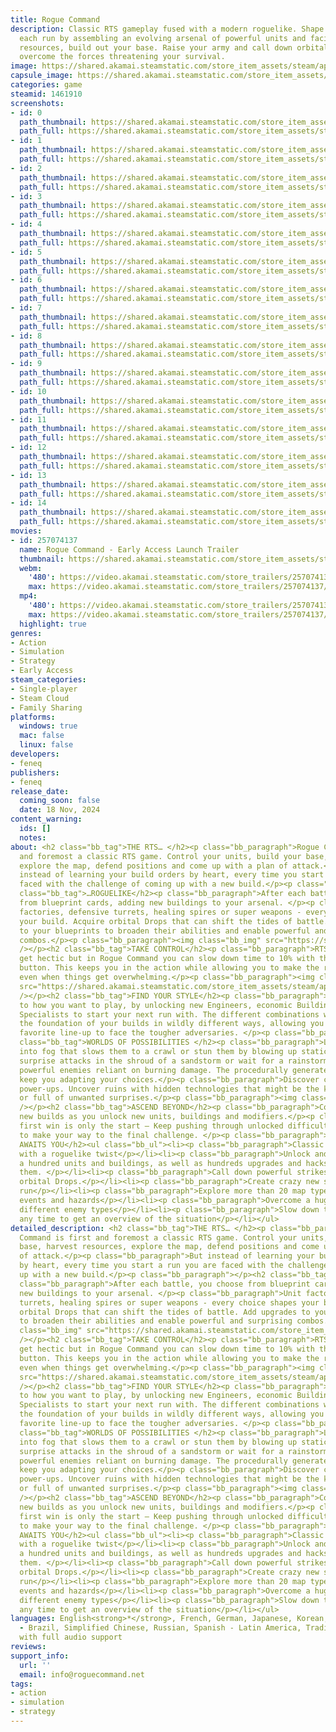 ```yaml
---
title: Rogue Command
description: Classic RTS gameplay fused with a modern roguelike. Shape your build
  each run by assembling an evolving arsenal of powerful units and facilities. Harvest
  resources, build out your base. Raise your army and call down orbital strikes to
  overcome the forces threatening your survival.
image: https://shared.akamai.steamstatic.com/store_item_assets/steam/apps/1461910/header.jpg?t=1732462443
capsule_image: https://shared.akamai.steamstatic.com/store_item_assets/steam/apps/1461910/capsule_231x87.jpg?t=1732462443
categories: game
steamid: 1461910
screenshots:
- id: 0
  path_thumbnail: https://shared.akamai.steamstatic.com/store_item_assets/steam/apps/1461910/ss_4d1c4f372705a374c2318af5d926fa4e76956ec5.600x338.jpg?t=1732462443
  path_full: https://shared.akamai.steamstatic.com/store_item_assets/steam/apps/1461910/ss_4d1c4f372705a374c2318af5d926fa4e76956ec5.1920x1080.jpg?t=1732462443
- id: 1
  path_thumbnail: https://shared.akamai.steamstatic.com/store_item_assets/steam/apps/1461910/ss_c37a2310576b16f62f61f78912794740bbabc512.600x338.jpg?t=1732462443
  path_full: https://shared.akamai.steamstatic.com/store_item_assets/steam/apps/1461910/ss_c37a2310576b16f62f61f78912794740bbabc512.1920x1080.jpg?t=1732462443
- id: 2
  path_thumbnail: https://shared.akamai.steamstatic.com/store_item_assets/steam/apps/1461910/ss_17a48b7ee6d2aca6f376bde83cea3780866436d5.600x338.jpg?t=1732462443
  path_full: https://shared.akamai.steamstatic.com/store_item_assets/steam/apps/1461910/ss_17a48b7ee6d2aca6f376bde83cea3780866436d5.1920x1080.jpg?t=1732462443
- id: 3
  path_thumbnail: https://shared.akamai.steamstatic.com/store_item_assets/steam/apps/1461910/ss_7f94d8d97fb7d717ee0482e77ec492bf5c3a4b90.600x338.jpg?t=1732462443
  path_full: https://shared.akamai.steamstatic.com/store_item_assets/steam/apps/1461910/ss_7f94d8d97fb7d717ee0482e77ec492bf5c3a4b90.1920x1080.jpg?t=1732462443
- id: 4
  path_thumbnail: https://shared.akamai.steamstatic.com/store_item_assets/steam/apps/1461910/ss_2723a10117acceb1eed879d639866c4d57f04119.600x338.jpg?t=1732462443
  path_full: https://shared.akamai.steamstatic.com/store_item_assets/steam/apps/1461910/ss_2723a10117acceb1eed879d639866c4d57f04119.1920x1080.jpg?t=1732462443
- id: 5
  path_thumbnail: https://shared.akamai.steamstatic.com/store_item_assets/steam/apps/1461910/ss_4c785b33a539daab6cf68843deb6f9422c9ac4ca.600x338.jpg?t=1732462443
  path_full: https://shared.akamai.steamstatic.com/store_item_assets/steam/apps/1461910/ss_4c785b33a539daab6cf68843deb6f9422c9ac4ca.1920x1080.jpg?t=1732462443
- id: 6
  path_thumbnail: https://shared.akamai.steamstatic.com/store_item_assets/steam/apps/1461910/ss_8e1b37c390e4aebbdab994611a648fccd593cb5f.600x338.jpg?t=1732462443
  path_full: https://shared.akamai.steamstatic.com/store_item_assets/steam/apps/1461910/ss_8e1b37c390e4aebbdab994611a648fccd593cb5f.1920x1080.jpg?t=1732462443
- id: 7
  path_thumbnail: https://shared.akamai.steamstatic.com/store_item_assets/steam/apps/1461910/ss_e4f4e070f7d151fb4d7e8f98c3a55f09238330a7.600x338.jpg?t=1732462443
  path_full: https://shared.akamai.steamstatic.com/store_item_assets/steam/apps/1461910/ss_e4f4e070f7d151fb4d7e8f98c3a55f09238330a7.1920x1080.jpg?t=1732462443
- id: 8
  path_thumbnail: https://shared.akamai.steamstatic.com/store_item_assets/steam/apps/1461910/ss_7a69d8805037f35119e9928f30116d5ab112cd2e.600x338.jpg?t=1732462443
  path_full: https://shared.akamai.steamstatic.com/store_item_assets/steam/apps/1461910/ss_7a69d8805037f35119e9928f30116d5ab112cd2e.1920x1080.jpg?t=1732462443
- id: 9
  path_thumbnail: https://shared.akamai.steamstatic.com/store_item_assets/steam/apps/1461910/ss_e9f344595f86876939c6ede9a802a8b1c0d236c3.600x338.jpg?t=1732462443
  path_full: https://shared.akamai.steamstatic.com/store_item_assets/steam/apps/1461910/ss_e9f344595f86876939c6ede9a802a8b1c0d236c3.1920x1080.jpg?t=1732462443
- id: 10
  path_thumbnail: https://shared.akamai.steamstatic.com/store_item_assets/steam/apps/1461910/ss_f6f18356a988fce4f5a337eb38986b13e4bcd6a6.600x338.jpg?t=1732462443
  path_full: https://shared.akamai.steamstatic.com/store_item_assets/steam/apps/1461910/ss_f6f18356a988fce4f5a337eb38986b13e4bcd6a6.1920x1080.jpg?t=1732462443
- id: 11
  path_thumbnail: https://shared.akamai.steamstatic.com/store_item_assets/steam/apps/1461910/ss_30eb65cf09eb944ecb49367ab974d17bbfdf5ce4.600x338.jpg?t=1732462443
  path_full: https://shared.akamai.steamstatic.com/store_item_assets/steam/apps/1461910/ss_30eb65cf09eb944ecb49367ab974d17bbfdf5ce4.1920x1080.jpg?t=1732462443
- id: 12
  path_thumbnail: https://shared.akamai.steamstatic.com/store_item_assets/steam/apps/1461910/ss_1060342a5a351413d35134d9129e6dee310b6ecd.600x338.jpg?t=1732462443
  path_full: https://shared.akamai.steamstatic.com/store_item_assets/steam/apps/1461910/ss_1060342a5a351413d35134d9129e6dee310b6ecd.1920x1080.jpg?t=1732462443
- id: 13
  path_thumbnail: https://shared.akamai.steamstatic.com/store_item_assets/steam/apps/1461910/ss_92c537ff9993924b8524218e920f8f8452bd256c.600x338.jpg?t=1732462443
  path_full: https://shared.akamai.steamstatic.com/store_item_assets/steam/apps/1461910/ss_92c537ff9993924b8524218e920f8f8452bd256c.1920x1080.jpg?t=1732462443
- id: 14
  path_thumbnail: https://shared.akamai.steamstatic.com/store_item_assets/steam/apps/1461910/ss_6ec05b8d8fbed3a531f6f6401b66dcd93e1a5fd6.600x338.jpg?t=1732462443
  path_full: https://shared.akamai.steamstatic.com/store_item_assets/steam/apps/1461910/ss_6ec05b8d8fbed3a531f6f6401b66dcd93e1a5fd6.1920x1080.jpg?t=1732462443
movies:
- id: 257074137
  name: Rogue Command - Early Access Launch Trailer
  thumbnail: https://shared.akamai.steamstatic.com/store_item_assets/steam/apps/257074137/bd384f771f98d0d123c9ee9c5b102d88fe34caba/movie_600x337.jpg?t=1731919174
  webm:
    '480': https://video.akamai.steamstatic.com/store_trailers/257074137/movie480_vp9.webm?t=1731919174
    max: https://video.akamai.steamstatic.com/store_trailers/257074137/movie_max_vp9.webm?t=1731919174
  mp4:
    '480': https://video.akamai.steamstatic.com/store_trailers/257074137/movie480.mp4?t=1731919174
    max: https://video.akamai.steamstatic.com/store_trailers/257074137/movie_max.mp4?t=1731919174
  highlight: true
genres:
- Action
- Simulation
- Strategy
- Early Access
steam_categories:
- Single-player
- Steam Cloud
- Family Sharing
platforms:
  windows: true
  mac: false
  linux: false
developers:
- feneq
publishers:
- feneq
release_date:
  coming_soon: false
  date: 18 Nov, 2024
content_warning:
  ids: []
  notes:
about: <h2 class="bb_tag">THE RTS… </h2><p class="bb_paragraph">Rogue Command is first
  and foremost a classic RTS game. Control your units, build your base, harvest resources,
  explore the map, defend positions and come up with a plan of attack.</p><p class="bb_paragraph">But
  instead of learning your build orders by heart, every time you start a run you are
  faced with the challenge of coming up with a new build.</p><p class="bb_paragraph"></p><h2
  class="bb_tag">…ROGUELIKE</h2><p class="bb_paragraph">After each battle, you choose
  from blueprint cards, adding new buildings to your arsenal. </p><p class="bb_paragraph">Unit
  factories, defensive turrets, healing spires or super weapons - every choice shapes
  your build. Acquire orbital Drops that can shift the tides of battle. Add upgrades
  to your blueprints to broaden their abilities and enable powerful and surprising
  combos.</p><p class="bb_paragraph"><img class="bb_img" src="https://shared.akamai.steamstatic.com/store_item_assets/steam/apps/1461910/extras/SelectMechAndFight_570x250.gif?t=1732462443"
  /></p><h2 class="bb_tag">TAKE CONTROL</h2><p class="bb_paragraph">RTS games can
  get hectic but in Rogue Command you can slow down time to 10% with the push of a
  button. This keeps you in the action while allowing you to make the right calls,
  even when things get overwhelming.</p><p class="bb_paragraph"><img class="bb_img"
  src="https://shared.akamai.steamstatic.com/store_item_assets/steam/apps/1461910/extras/SlowDownNarrower.gif?t=1732462443"
  /></p><h2 class="bb_tag">FIND YOUR STYLE</h2><p class="bb_paragraph">Shape the game
  to how you want to play, by unlocking new Engineers, economic Buildings and powerful
  Specialists to start your next run with. The different combinations will change
  the foundation of your builds in wildly different ways, allowing you to find your
  favorite line-up to face the tougher adversaries. </p><p class="bb_paragraph"></p><h2
  class="bb_tag">WORLDS OF POSSIBILITIES </h2><p class="bb_paragraph">Lure the enemy
  into fog that slows them to a crawl or stun them by blowing up static bushes. Launch
  surprise attacks in the shroud of a sandstorm or wait for a rainstorm to tackle
  powerful enemies reliant on burning damage. The procedurally generated maps will
  keep you adapting your choices.</p><p class="bb_paragraph">Discover chests with
  power-ups. Uncover ruins with hidden technologies that might be the key to victory…
  or full of unwanted surprises.</p><p class="bb_paragraph"><img class="bb_img" src="https://shared.akamai.steamstatic.com/store_item_assets/steam/apps/1461910/extras/worlds_narrow.gif?t=1732462443"
  /></p><h2 class="bb_tag">ASCEND BEYOND</h2><p class="bb_paragraph">Continue to discover
  new builds as you unlock new units, buildings and modifiers.</p><p class="bb_paragraph">A
  first win is only the start — Keep pushing through unlocked difficulty iterations
  to make your way to the final challenge. </p><p class="bb_paragraph"></p><h2 class="bb_tag">WHAT
  AWAITS YOU</h2><ul class="bb_ul"><li><p class="bb_paragraph">Classic RTS gameplay
  with a roguelike twist</p></li><li><p class="bb_paragraph">Unlock and discover over
  a hundred units and buildings, as well as hundreds upgrades and hacks to modify
  them. </p></li><li><p class="bb_paragraph">Call down powerful strikes or buffs with
  orbital Drops.</p></li><li><p class="bb_paragraph">Create crazy new synergies each
  run</p></li><li><p class="bb_paragraph">Explore more than 20 map types with distinct
  events and hazards</p></li><li><p class="bb_paragraph">Overcome a huge variety of
  different enemy types</p></li><li><p class="bb_paragraph">Slow down the battle at
  any time to get an overview of the situation</p></li></ul>
detailed_description: <h2 class="bb_tag">THE RTS… </h2><p class="bb_paragraph">Rogue
  Command is first and foremost a classic RTS game. Control your units, build your
  base, harvest resources, explore the map, defend positions and come up with a plan
  of attack.</p><p class="bb_paragraph">But instead of learning your build orders
  by heart, every time you start a run you are faced with the challenge of coming
  up with a new build.</p><p class="bb_paragraph"></p><h2 class="bb_tag">…ROGUELIKE</h2><p
  class="bb_paragraph">After each battle, you choose from blueprint cards, adding
  new buildings to your arsenal. </p><p class="bb_paragraph">Unit factories, defensive
  turrets, healing spires or super weapons - every choice shapes your build. Acquire
  orbital Drops that can shift the tides of battle. Add upgrades to your blueprints
  to broaden their abilities and enable powerful and surprising combos.</p><p class="bb_paragraph"><img
  class="bb_img" src="https://shared.akamai.steamstatic.com/store_item_assets/steam/apps/1461910/extras/SelectMechAndFight_570x250.gif?t=1732462443"
  /></p><h2 class="bb_tag">TAKE CONTROL</h2><p class="bb_paragraph">RTS games can
  get hectic but in Rogue Command you can slow down time to 10% with the push of a
  button. This keeps you in the action while allowing you to make the right calls,
  even when things get overwhelming.</p><p class="bb_paragraph"><img class="bb_img"
  src="https://shared.akamai.steamstatic.com/store_item_assets/steam/apps/1461910/extras/SlowDownNarrower.gif?t=1732462443"
  /></p><h2 class="bb_tag">FIND YOUR STYLE</h2><p class="bb_paragraph">Shape the game
  to how you want to play, by unlocking new Engineers, economic Buildings and powerful
  Specialists to start your next run with. The different combinations will change
  the foundation of your builds in wildly different ways, allowing you to find your
  favorite line-up to face the tougher adversaries. </p><p class="bb_paragraph"></p><h2
  class="bb_tag">WORLDS OF POSSIBILITIES </h2><p class="bb_paragraph">Lure the enemy
  into fog that slows them to a crawl or stun them by blowing up static bushes. Launch
  surprise attacks in the shroud of a sandstorm or wait for a rainstorm to tackle
  powerful enemies reliant on burning damage. The procedurally generated maps will
  keep you adapting your choices.</p><p class="bb_paragraph">Discover chests with
  power-ups. Uncover ruins with hidden technologies that might be the key to victory…
  or full of unwanted surprises.</p><p class="bb_paragraph"><img class="bb_img" src="https://shared.akamai.steamstatic.com/store_item_assets/steam/apps/1461910/extras/worlds_narrow.gif?t=1732462443"
  /></p><h2 class="bb_tag">ASCEND BEYOND</h2><p class="bb_paragraph">Continue to discover
  new builds as you unlock new units, buildings and modifiers.</p><p class="bb_paragraph">A
  first win is only the start — Keep pushing through unlocked difficulty iterations
  to make your way to the final challenge. </p><p class="bb_paragraph"></p><h2 class="bb_tag">WHAT
  AWAITS YOU</h2><ul class="bb_ul"><li><p class="bb_paragraph">Classic RTS gameplay
  with a roguelike twist</p></li><li><p class="bb_paragraph">Unlock and discover over
  a hundred units and buildings, as well as hundreds upgrades and hacks to modify
  them. </p></li><li><p class="bb_paragraph">Call down powerful strikes or buffs with
  orbital Drops.</p></li><li><p class="bb_paragraph">Create crazy new synergies each
  run</p></li><li><p class="bb_paragraph">Explore more than 20 map types with distinct
  events and hazards</p></li><li><p class="bb_paragraph">Overcome a huge variety of
  different enemy types</p></li><li><p class="bb_paragraph">Slow down the battle at
  any time to get an overview of the situation</p></li></ul>
languages: English<strong>*</strong>, French, German, Japanese, Korean, Portuguese
  - Brazil, Simplified Chinese, Russian, Spanish - Latin America, Traditional Chinese<br><strong>*</strong>languages
  with full audio support
reviews:
support_info:
  url: ''
  email: info@roguecommand.net
tags:
- action
- simulation
- strategy
---
```


